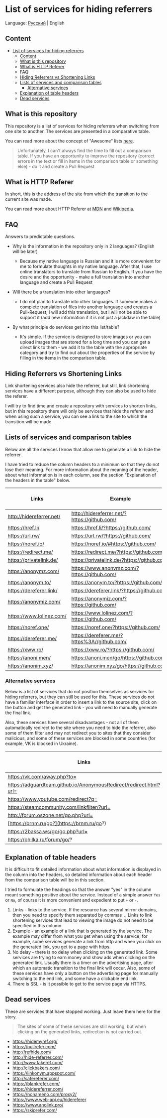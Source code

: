 # List of services for hiding referrers

Language: [Русский](README_RU.md) | English

## Content

- [List of services for hiding referrers](#list-of-services-for-hiding-referrers)
  - [Content](#content)
  - [What is this repository](#what-is-this-repository)
  - [What is HTTP Referer](#what-is-http-referer)
  - [FAQ](#faq)
  - [Hiding Referrers vs Shortening Links](#hiding-referrers-vs-shortening-links)
  - [Lists of services and comparison tables](#lists-of-services-and-comparison-tables)
    - [Alternative services](#alternative-services)
  - [Explanation of table headers](#explanation-of-table-headers)
  - [Dead services](#dead-services)

## What is this repository

This repository is a list of services for hiding referrers when switching from one site to another. The services are presented in a comparative table.

You can read more about the concept of "Awesome" lists [here](https://github.com/sindresorhus/awesome/blob/master/awesome.md).

> Unfortunately, I can't always find the time to fill out a comparison table. If you have an opportunity to improve the repository (correct errors in the text or fill in items in the comparison table or something else) - do it and create a Pull Request


## What is HTTP Referer

In short, this is the address of the site from which the transition to the current site was made.

You can read more about HTTP Referer at [MDN](https://developer.mozilla.org/docs/Web/HTTP/Headers/Referer) and [Wikipedia](https://en.wikipedia.org/wiki/HTTP_referer).

## FAQ

Answers to predictable questions.

- Why is the information in the repository only in 2 languages? (English will be later)
  - Because my native language is Russian and it is more convenient for me to formulate thoughts in my native language. After that, I use online translators to translate from Russian to English. If you have the desire and the opportunity - make a full translation into another language and create a Pull Request

- Will there be a translation into other languages?
  - I do not plan to translate into other languages. If someone makes a complete translation of files into another language and creates a Pull-Request, I will add this translation, but I will not be able to support it (add new information if it is not just a jackdaw in the table)

- By what principle do services get into this list/table?
  - It's simple. If the service is designed to store images or you can upload images that are stored for a long time and you can get a direct link to them - we add it to the table with the appropriate category and try to find out about the properties of the service by filling in the items in the comparison table.

## Hiding Referrers vs Shortening Links

Link shortening services also hide the referrer, but still, link shortening services have a different purpose, although they can also be used to hide the referer.

I will try to find time and create a repository with services to shorten links, but in this repository there will only be services that hide the referer and when using such a service, you can see a link to the site to which the transition will be made.

## Lists of services and comparison tables

Below are all the services I know that allow me to generate a link to hide the referrer.

I have tried to reduce the column headers to a minimum so that they do not lose their meaning. For more information about the meaning of the header, about what information is in each column, see the section "Explanation of the headers in the table" below.

Links | Example | No delay | There is SSL
--- | --- | --- | ---
http://hidereferrer.net/ | http://hidereferrer.net/?https://github.com/ | + | -
https://href.li/ | https://href.li/?https://github.com/ | + | +
https://url.rw/ | https://url.rw/?https://github.com/ | + | +
https://noref.io/ | https://noref.io/#https://github.com/ | + | +
https://redirect.me/ | https://redirect.me/?https://github.com/ | + | +
https://privatelink.de/ | https://privatelink.de/?https://github.com/ | 0.2s | +
https://anonymz.com/ | https://www.anonymz.com/?https://github.com/ | 0.5s | +
https://anonym.to/ | https://anonym.to/?https://github.com/ | 1s | +
https://dereferer.link/ | https://dereferer.link/?https://github.com/ | 3s | +
https://anonymiz.com/ | https://anonymiz.com/?https://github.com/ | 6s | +
https://www.lolinez.com/ | https://www.lolinez.com/?https://github.com/ | 20s | +
https://noref.one/ | https://noref.one/?https://github.com/ | 20s | +
https://dereferer.me/ | https://dereferer.me/?https%3A//github.com/ | 5s | +
https://xww.ro/ | https://xww.ro/?https://github.com/ | 2s | +
https://anoni.men/ | https://anoni.men/go/https://github.com/ | 6s | +
https://anonim.xyz/ | https://anonim.xyz/go/https://github.com/ | 6s | +

### Alternative services

Below is a list of services that do not position themselves as services for hiding referrers, but they can still be used for this. These services do not have a familiar interface in order to insert a link to the source site, click on the button and get the generated link - you will need to manually generate the final link.

Also, these services have several disadvantages - not all of them automatically redirect to the site where you need to hide the referrer, also some of them filter and may not redirect you to sites that they consider malicious, and some of these services are blocked in some countries (for example, VK is blocked in Ukraine).

Links | Example | No confirmation needed | No site filter
--- | --- | --- | ---
https://vk.com/away.php?to= | https://vk.com/away.php?to=https://github.com/ | + | -
https://adguardteam.github.io/AnonymousRedirect/redirect.html?url= | https://adguardteam.github.io/AnonymousRedirect/redirect.html?url=https://github.com/ | - | ?
https://www.youtube.com/redirect?q= | https://www.youtube.com/redirect?q=https://github.com | - | ?
https://steamcommunity.com/linkfilter/?url= | https://steamcommunity.com/linkfilter/?url=https://github.com | - | ?
http://forum.oszone.net/go.php?url= | http://forum.oszone.net/go.php?url=https://github.com/ | + | -
[https://brnm.ru/go?](https://brnm.ru/go?) | https://brnm.ru/go?https://github.com/ | + | ?
https://2baksa.ws/go/go.php?url= | https://2baksa.ws/go/go.php?url=https://github.com/ | +- | ?
https://philka.ru/forum/go/? | https://philka.ru/forum/go/?https://github.com/ | +- | ?

## Explanation of table headers

It is difficult to fit detailed information about what information is displayed in the column into the headers, so detailed information about each header from the comparison table will be in this section.

I tried to formulate the headings so that the answer "yes" in the column meant something positive about the service. Instead of a simple answer `Yes` or `No`, of course it is more convenient and expedient to put `+` or `-`.

1. Links - links to the service. If the resource has several mirror domains, then you need to specify them separated by commas `,`. Links to link shortening services that lead to viewing the image do not need to be specified in this column.
2. Example - an example of a link that is generated by the service. The example may differ from what you get when using the service, for example, some services generate a link from http and when you click on the generated link, you get to a page with https.
3. No delay - there is no delay when clicking on the generated link. Some services are trying to earn money and show ads when clicking on the generated link. Usually there is a timer on the advertising page, after which an automatic transition to the final link will occur. Also, some of these services have only a button on the advertising page for manually switching to the end link, and some have a clickable end link.
4. There is SSL - is it possible to get to the service page via HTTPS.

## Dead services

These are services that have stopped working. Just leave them here for the story.

> The sites of some of these services are still working, but when clicking on the generated links, redirection is not carried out.

- https://hidemyref.org/
- https://nullrefer.com/
- http://refhide.com/
- http://hide-referrer.com/
- http://www.fakeref.com/
- http://clickbakers.com/
- https://linkonym.appspot.com/
- http://safereferer.com/
- https://blankrefer.com/
- https://hidereferrer.com/
- https://nonameno.com/proxy2/
- https://www.web-api.eu/hidereferer
- https://www.anolink.pro/
- https://skiprefer.com/
